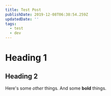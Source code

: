 ```yaml
---
title: Test Post
publishDate: 2019-12-08T06:38:54.259Z
updatedDate: ''
tags:
  - test
  - dev
---
```

# Heading 1

## Heading 2

Here's some _other_ things. And some **bold** things.
